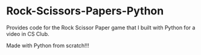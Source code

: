 # Rock-Scissors-Papers-Python
Provides code for the Rock Scissor Paper game that I built with Python for a video in CS Club.

Made with Python from scratch!!!
